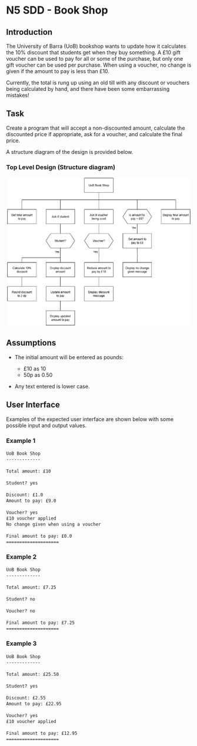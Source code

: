 # N5 SDD - Book Shop


## Introduction

The University of Barra (UoB) bookshop wants to update how it calculates the 10% discount that students get when they buy something.  A £10 gift voucher can be used to pay for all or some of the purchase, but only one gift voucher can be used per purchase.  When using a voucher, no change is given if the amount to pay is less than £10.

Currently, the total is rung up using an old till with any discount or vouchers being calculated by hand, and there have been some embarrassing mistakes!  


## Task

Create a program that will accept a non-discounted amount, calculate the discounted price if appropriate, ask for a voucher, and calculate the final price.

A structure diagram of the design is provided below.


### Top Level Design (Structure diagram)

![Diagram](assets/sd1.png)


## Assumptions

- The initial amount will be entered as pounds:

    - £10 as 10
    - 50p as 0.50

- Any text entered is lower case.


## User Interface

Examples of the expected user interface are shown below with some possible input and output values.


### Example 1

```
UoB Book Shop
-------------

Total amount: £10

Student? yes

Discount: £1.0
Amount to pay: £9.0

Voucher? yes
£10 voucher applied
No change given when using a voucher

Final amount to pay: £0.0
====================
```


### Example 2
```
UoB Book Shop
-------------

Total amount: £7.25

Student? no

Voucher? no

Final amount to pay: £7.25
====================
```


### Example 3
```
UoB Book Shop
-------------

Total amount: £25.50

Student? yes

Discount: £2.55
Amount to pay: £22.95

Voucher? yes
£10 voucher applied

Final amount to pay: £12.95
====================
```
